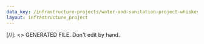 ```yaml
---
data_key: /infrastructure-projects/water-and-sanitation-project-whiskey
layout: infrastructure_project
---
```

[//]: <> GENERATED FILE. Don't edit by hand.